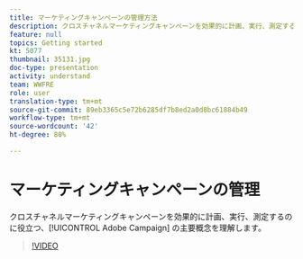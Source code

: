 ```yaml
---
title: マーケティングキャンペーンの管理方法
description: クロスチャネルマーケティングキャンペーンを効果的に計画、実行、測定するのに役立つ、Adobe Campaign の主要概念を理解します。
feature: null
topics: Getting started
kt: 5077
thumbnail: 35131.jpg
doc-type: presentation
activity: understand
team: WWFRE
role: user
translation-type: tm+mt
source-git-commit: 89eb3365c5e72b6285df7b8ed2a0d8bc61884b49
workflow-type: tm+mt
source-wordcount: '42'
ht-degree: 80%

---
```



# マーケティングキャンペーンの管理

クロスチャネルマーケティングキャンペーンを効果的に計画、実行、測定するのに役立つ、[!UICONTROL Adobe Campaign] の主要概念を理解します。

>[!VIDEO](https://video.tv.adobe.com/v/35131?quality=12)
